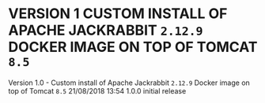 
VERSION 1  CUSTOM INSTALL OF APACHE JACKRABBIT ``2.12.9`` DOCKER IMAGE ON TOP OF TOMCAT ``8.5``
===============================================================================================

   Version 1.0 - Custom install of Apache Jackrabbit ``2.12.9`` Docker image on top of Tomcat ``8.5``
      21/08/2018 13:54  1.0.0  initial release